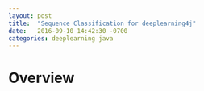 ```yaml
---
layout: post
title:  "Sequence Classification for deeplearning4j"
date:   2016-09-10 14:42:30 -0700
categories: deeplearning java
---
```


# Overview
